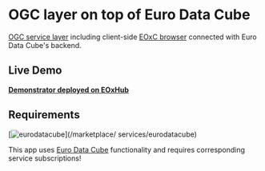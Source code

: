 # OGC layer on top of Euro Data Cube

[OGC service layer](https://github.com/eurodatacube/ogc-edc) including client-side [EOxC browser](https://github.com/eoxc/eoxc) connected with Euro Data Cube's backend.

## Live Demo
[**Demonstrator deployed on EOxHub**](https://ogc-0652eab6-e5d0-11e9-a359-2a2ae2dbcce4.edc.hub.eox.at)

## Requirements
[![eurodatacube](https://img.shields.io/badge/Service%20Requirements-Euro%20Data%20Cube-brightgreen)](/marketplace/ 
services/eurodatacube)

This app uses [Euro Data Cube](https://eurodatacube.com) functionality and requires corresponding service subscriptions!
